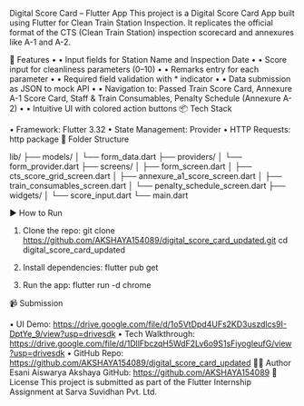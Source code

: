 Digital Score Card – Flutter App
This project is a Digital Score Card App built using Flutter for Clean Train Station Inspection. It replicates the official format of the CTS (Clean Train Station) inspection scorecard and annexures like A-1 and A-2.

📱 Features
•	• Input fields for Station Name and Inspection Date
•	• Score input for cleanliness parameters (0–10)
•	• Remarks entry for each parameter
•	• Required field validation with * indicator
•	• Data submission as JSON to mock API 
•	• Navigation to: Passed Train Score Card, Annexure A-1 Score Card, Staff & Train Consumables, Penalty Schedule (Annexure A-2)
•	• Intuitive UI with colored action buttons
📦 Tech Stack

• Framework: Flutter 3.32
• State Management: Provider
• HTTP Requests: http package
🚧 Folder Structure

lib/
├── models/
│   └── form_data.dart
├── providers/
│   └── form_provider.dart
├── screens/
│   ├── form_screen.dart
│   ├── cts_score_grid_screen.dart
│   ├── annexure_a1_score_screen.dart
│   ├── train_consumables_screen.dart
│   └── penalty_schedule_screen.dart
├── widgets/
│   └── score_input.dart
└── main.dart

▶️ How to Run

1. Clone the repo:
   git clone https://github.com/AKSHAYA154089/digital_score_card_updated.git
   cd digital_score_card_updated

2. Install dependencies:
   flutter pub get

3. Run the app:
   flutter run -d chrome

📹 Submission

• UI Demo:
 https://drive.google.com/file/d/1o5VtDpd4UFs2KD3uszdlcs9I-DptYe_9/view?usp=drivesdk
• Tech Walkthrough: https://drive.google.com/file/d/1DllFbczqH5WdF2Lv6o9S1sFiyogIeufG/view?usp=drivesdk
• GitHub Repo: https://github.com/AKSHAYA154089/digital_score_card_updated
🙋‍♀️ Author
Esani Aiswarya Akshaya
GitHub: https://github.com/AKSHAYA154089
📄 License
This project is submitted as part of the Flutter Internship Assignment at Sarva Suvidhan Pvt. Ltd.
